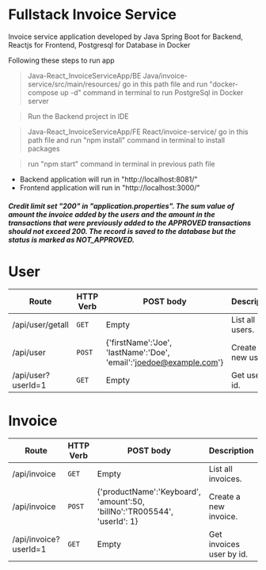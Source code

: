 # Fullstack Invoice Service

Invoice service application developed by Java Spring Boot for Backend, Reactjs for Frontend, Postgresql for Database in Docker 

Following these steps to run app

>  Java-React_InvoiceServiceApp/BE Java/invoice-service/src/main/resources/ go in this path file and run "docker-compose up -d" command in terminal to run PostgreSql in Docker server

> Run the Backend project in IDE

> Java-React_InvoiceServiceApp/FE React/invoice-service/ go in this path file and run "npm install" command in terminal to install packages 

> run "npm start" command in terminal in previous path file

* Backend application will run in "http://localhost:8081/" 
* Frontend application will run in "http://localhost:3000/"

##### Credit limit set "200" in "application.properties". The sum value of amount the invoice added by the users and the amount in the transactions that were previously added to the APPROVED transactions should not exceed 200. The record is saved to the database but the status is marked as NOT_APPROVED.

# User
| Route | HTTP Verb	 | POST body	 | Description	 |
| --- | --- | --- | --- |
| /api/user/getall | `GET` | Empty | List all users. |
| /api/user | `POST` | {'firstName':'Joe', 'lastName':'Doe', 'email':'joedoe@example.com'} | Create a new user. |
| /api/user?userId=1 | `GET` | Empty | Get user by id. |

# Invoice
| Route | HTTP Verb	 | POST body	 | Description	 |
| --- | --- | --- | --- |
| /api/invoice | `GET` | Empty | List all invoices. |
| /api/invoice | `POST` | {'productName':'Keyboard', 'amount':50, 'billNo':'TR005544', 'userId': 1} | Create a new invoice. |
| /api/invoice?userId=1 | `GET` | Empty | Get invoices user by id. |
